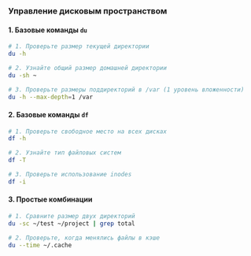 ### **Управление дисковым пространством**

#### 1. Базовые команды `du`
```bash
# 1. Проверьте размер текущей директории
du -h

# 2. Узнайте общий размер домашней директории
du -sh ~

# 3. Проверьте размеры поддиректорий в /var (1 уровень вложенности)
du -h --max-depth=1 /var
```

#### 2. Базовые команды `df`
```bash
# 1. Проверьте свободное место на всех дисках
df -h

# 2. Узнайте тип файловых систем
df -T

# 3. Проверьте использование inodes
df -i
```

#### 3. Простые комбинации
```bash
# 1. Сравните размер двух директорий
du -sc ~/test ~/project | grep total

# 2. Проверьте, когда менялись файлы в кэше
du --time ~/.cache
```